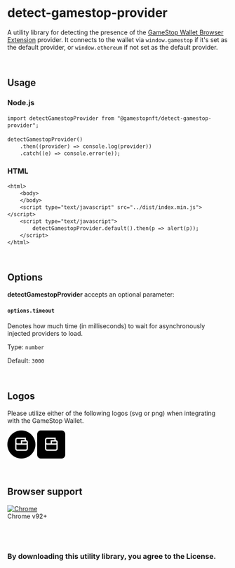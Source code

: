 # detect-gamestop-provider

A utility library for detecting the presence of the [GameStop Wallet Browser Extension](https://wallet.gamestop.com/wallets) provider. It connects to the wallet via ```window.gamestop``` if it's set as the default provider, or ```window.ethereum``` if not set as the default provider.

&nbsp;&nbsp;&nbsp;
## Usage
### Node.js
    import detectGamestopProvider from "@gamestopnft/detect-gamestop-provider";

    detectGamestopProvider()
        .then((provider) => console.log(provider))
        .catch((e) => console.error(e));

### HTML
    <html>
        <body>
        </body>
        <script type="text/javascript" src="../dist/index.min.js"></script>
        <script type="text/javascript">
            detectGamestopProvider.default().then(p => alert(p));
        </script>
    </html>


&nbsp;&nbsp;&nbsp;
## Options
**detectGamestopProvider** accepts an optional parameter:

#### `options.timeout`

Denotes how much time (in milliseconds) to wait for asynchronously injected providers to load.

Type: `number`

Default: `3000`

&nbsp;&nbsp;&nbsp;
## Logos

Please utilize either of the following logos (svg or png) when integrating with the GameStop Wallet.

<img src="./public/gamestop_logo_circle.svg" alt="GameStop Logo Circle" width="64" height="64"/>
<img src="./public/gamestop_logo_square.svg" alt="GameStop Logo Square" width="64" height="64"/>

&nbsp;&nbsp;&nbsp;
## Browser support


[<img src="https://raw.githubusercontent.com/alrra/browser-logos/master/src/chrome/chrome_48x48.png" alt="Chrome" width="24px" height="24px" />](http://gotbahn.github.io/browsers-support-badges/)<br>Chrome v92+
<br>
<br>
<br>
<br>

### By downloading this utility library, you agree to the License.